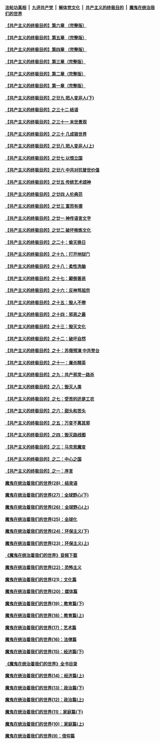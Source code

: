 ####  [法轮功真相](../../../../basic/blob/master/README.md?t=09131726) &nbsp;|&nbsp; [九评共产党](../../../../9ping.md/blob/master/README.md?t=09131726) &nbsp;|&nbsp; [解体党文化](../../../../jtdwh.md/blob/master/README.md?t=09131726)  &nbsp;|&nbsp; [共产主义的终极目的](../../../../gczydzjmd.md/blob/master/README.md?t=09131726) &nbsp;|&nbsp; [魔鬼在统治我们的世界](../../../../mgztzwmdsj.md/blob/master/README.md?t=09131726) 

#### [【共产主义的终极目的】第六章 （完整版）](../pages/nsc422/n11428913.md?t=09131726) 

#### [【共产主义的终极目的】第五章 （完整版）](../pages/nsc422/n11428912.md?t=09131726) 

#### [【共产主义的终极目的】第四章 （完整版）](../pages/nsc422/n11428907.md?t=09131726) 

#### [【共产主义的终极目的】第三章（完整版）](../pages/nsc422/n11428848.md?t=09131726) 

#### [【共产主义的终极目的】第二章（完整版）](../pages/nsc422/n11428831.md?t=09131726) 

#### [【共产主义的终极目的】第一章（完整版）](../pages/nsc422/n11417651.md?t=09131726) 

#### [【共产主义的终极目的】之廿九 把人变非人(下)](../pages/nsc422/n11344140.md?t=09131726) 

#### [【共产主义的终极目的】之三十二 结语](../pages/nsc422/n11360535.md?t=09131726) 

#### [【共产主义的终极目的】之三十一 末世景观](../pages/nsc422/n11351129.md?t=09131726) 

#### [【共产主义的终极目的】之三十 几成狼世界](../pages/nsc422/n11348280.md?t=09131726) 

#### [【共产主义的终极目的】之廿八 把人变非人(上)](../pages/nsc422/n11340492.md?t=09131726) 

#### [【共产主义的终极目的】之廿七 以恨立国](../pages/nsc422/n11336944.md?t=09131726) 

#### [【共产主义的终极目的】之廿六 中共对抗普世价值](../pages/nsc422/n11324785.md?t=09131726) 

#### [【共产主义的终极目的】之廿五 传统艺术颂神](../pages/nsc422/n11296396.md?t=09131726) 

#### [【共产主义的终极目的】之廿四 人伦典范](../pages/nsc422/n11296397.md?t=09131726) 

#### [【共产主义的终极目的】之廿三 富而有德](../pages/nsc422/n11283598.md?t=09131726) 

#### [【共产主义的终极目的】之廿一 神传语言文字](../pages/nsc422/n11263265.md?t=09131726) 

#### [【共产主义的终极目的】之廿二 破坏修炼文化](../pages/nsc422/n11245728.md?t=09131726) 

#### [【共产主义的终极目的】之二十：偷天换日](../pages/nsc422/n11238846.md?t=09131726) 

#### [【共产主义的终极目的】之十九：打开地狱门](../pages/nsc422/n11206376.md?t=09131726) 

#### [【共产主义的终极目的】之十八：柔性洗脑](../pages/nsc422/n11199994.md?t=09131726) 

#### [【共产主义的终极目的】之十七：颠倒善恶](../pages/nsc422/n11179782.md?t=09131726) 

#### [【共产主义的终极目的】之十六：反神骂祖宗](../pages/nsc422/n11166798.md?t=09131726) 

#### [【共产主义的终极目的】之十五：毁人不倦](../pages/nsc422/n11166792.md?t=09131726) 

#### [【共产主义的终极目的】之十四：邪恶之最](../pages/nsc422/n11150249.md?t=09131726) 

#### [【共产主义的终极目的】之十三：毁灭文化](../pages/nsc422/n11135227.md?t=09131726) 

#### [【共产主义的终极目的】之十二：破坏自然](../pages/nsc422/n11135214.md?t=09131726) 

#### [【共产主义的终极目的】之十：苏俄预演 中共登台](../pages/nsc422/n11118424.md?t=09131726) 

#### [【共产主义的终极目的】之十一：屠杀精英](../pages/nsc422/n11118442.md?t=09131726) 

#### [【共产主义的终极目的】之九：共产邪灵一路杀](../pages/nsc422/n11114139.md?t=09131726) 

#### [【共产主义的终极目的】之八：毁灭人类](../pages/nsc422/n11108503.md?t=09131726) 

#### [【共产主义的终极目的】之七：受苦的还是工农](../pages/nsc422/n11101809.md?t=09131726) 

#### [【共产主义的终极目的】之六：甜头和苦头](../pages/nsc422/n11096971.md?t=09131726) 

#### [【共产主义的终极目的】之五：万变不离其邪](../pages/nsc422/n11091285.md?t=09131726) 

#### [【共产主义的终极目的】之四：毁灭路线图](../pages/nsc422/n11086284.md?t=09131726) 

#### [【共产主义的终极目的】之三：马克思魔变](../pages/nsc422/n11061941.md?t=09131726) 

#### [【共产主义的终极目的】之二：中心之国](../pages/nsc422/n11047728.md?t=09131726) 

#### [【共产主义的终极目的】之一：序言](../pages/nsc422/n11086077.md?t=09131726) 

#### [魔鬼在统治着我们的世界(28)：结束语](../pages/nsc422/n10936246.md?t=09131726) 

#### [魔鬼在统治着我们的世界(27)：全球野心(下)](../pages/nsc422/n10928319.md?t=09131726) 

#### [魔鬼在统治着我们的世界(26)：全球野心(上)](../pages/nsc422/n10900318.md?t=09131726) 

#### [魔鬼在统治着我们的世界(25)：全球化](../pages/nsc422/n10788205.md?t=09131726) 

#### [魔鬼在统治着我们的世界(24)：环保主义(下)](../pages/nsc422/n10695307.md?t=09131726) 

#### [魔鬼在统治着我们的世界(23)：环保主义(上)](../pages/nsc422/n10688613.md?t=09131726) 

#### [《魔鬼在统治着我们的世界》音频下载](../pages/nsc422/n10635553.md?t=09131726) 

#### [魔鬼在统治着我们的世界(22)：恐怖主义](../pages/nsc422/n10614727.md?t=09131726) 

#### [魔鬼在统治着我们的世界(21)：文化篇](../pages/nsc422/n10597706.md?t=09131726) 

#### [魔鬼在统治着我们的世界(20)：媒体篇](../pages/nsc422/n10586579.md?t=09131726) 

#### [魔鬼在统治着我们的世界(19)：教育篇(下)](../pages/nsc422/n10564808.md?t=09131726) 

#### [魔鬼在统治着我们的世界(18)：教育篇(上)](../pages/nsc422/n10526970.md?t=09131726) 

#### [魔鬼在统治着我们的世界(17)：艺术篇](../pages/nsc422/n10499093.md?t=09131726) 

#### [魔鬼在统治着我们的世界(16)：法律篇](../pages/nsc422/n10485969.md?t=09131726) 

#### [魔鬼在统治着我们的世界(15)：经济篇(下)](../pages/nsc422/n10469975.md?t=09131726) 

#### [《魔鬼在统治着我们的世界》全书目录](../pages/nsc422/n10464261.md?t=09131726) 

#### [魔鬼在统治着我们的世界(14)：经济篇(上)](../pages/nsc422/n10457370.md?t=09131726) 

#### [魔鬼在统治着我们的世界(13)：政治篇(下)](../pages/nsc422/n10448270.md?t=09131726) 

#### [魔鬼在统治着我们的世界(12)：政治篇(上)](../pages/nsc422/n10444576.md?t=09131726) 

#### [魔鬼在统治着我们的世界(11)：家庭篇(下)](../pages/nsc422/n10440961.md?t=09131726) 

#### [魔鬼在统治着我们的世界(10)：家庭篇(上)](../pages/nsc422/n10435448.md?t=09131726) 

#### [魔鬼在统治着我们的世界(9)：信仰篇](../pages/nsc422/n10432159.md?t=09131726) 

